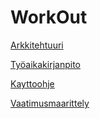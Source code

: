 # WorkOut

[Arkkitehtuuri](https://github.com/Muisku/ot_harjoitustyo/blob/master/dokumentaatio/arkkitehtuuri.md)

[Työaikakirjanpito](https://github.com/Muisku/ot_harjoitustyo/blob/master/dokumentaatio/ty%C3%B6aikakirjanpito.md)

[Kayttoohje](https://github.com/Muisku/ot_harjoitustyo/blob/master/dokumentaatio/kayttoohje.md)

[Vaatimusmaarittely](https://github.com/Muisku/ot_harjoitustyo/blob/master/dokumentaatio/vaatimusm%C3%A4%C3%A4rittely.md)
